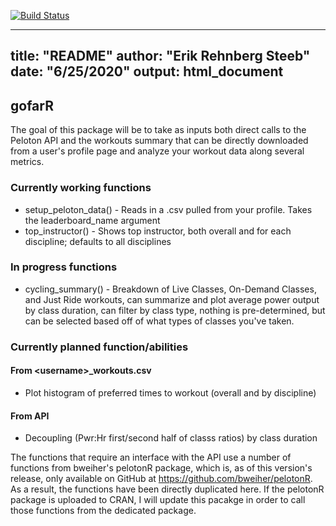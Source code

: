 [![Build Status](https://travis-ci.com/erehnberg/gofarR.svg?branch=master)](https://travis-ci.com/erehnberg/gofarR)

---
title: "README"
author: "Erik Rehnberg Steeb"
date: "6/25/2020"
output: html_document
---

## gofarR

The goal of this package will be to take as inputs both direct calls to the Peloton API and the workouts summary that can be directly downloaded from a user's profile page and analyze your workout data along several metrics.

### Currently working functions
* setup_peloton_data() - Reads in a .csv pulled from your profile. Takes the leaderboard_name argument
* top_instructor() -  Shows top instructor, both overall and for each discipline; defaults to all disciplines

### In progress functions
* cycling_summary() -  Breakdown of Live Classes, On-Demand Classes, and Just Ride workouts, can summarize and plot average power output by class duration, can filter by class type, nothing is pre-determined, but can be selected based off of what types of classes you've taken. 

### Currently planned function/abilities
#### From \<username>_workouts.csv
* Plot histogram of preferred times to workout (overall and by discipline)

#### From API
* Decoupling (Pwr:Hr first/second half of classs ratios) by class duration


The functions that require an interface with the API use a number of functions from bweiher's pelotonR package, which is, as of this version's release, only available on GitHub at https://github.com/bweiher/pelotonR. As a result, the functions have been directly duplicated here. If the pelotonR package is uploaded to CRAN, I will update this pacakge in order to call those functions from the dedicated package.

